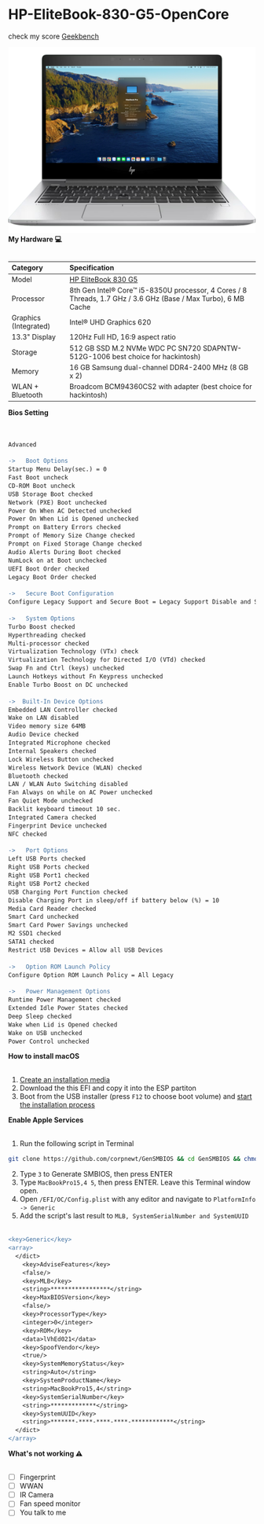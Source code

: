 # HP-EliteBook-830-G5-OpenCore
check my score [Geekbench](https://browser.geekbench.com/v6/cpu/5901430)

<img src="/Picture/Sonoma.png"  width="1000">

<summary><strong>My Hardware 💻</strong></summary>
</br>

| Category                | Specification                                                                                                        |
|:------------------------|:---------------------------------------------------------------------------------------------------------------------|
| Model                   | [HP EliteBook 830 G5](https://support.hp.com/vn-en/document/c05898590)                                               |
| Processor               | 8th Gen Intel® Core™ i5-8350U processor, 4 Cores / 8 Threads, 1.7 GHz / 3.6 GHz (Base / Max Turbo), 6 MB Cache       |
| Graphics (Integrated)   | Intel® UHD Graphics 620                                                                                              |
| 13.3" Display           | 120Hz Full HD, 16:9 aspect ratio                                                                                     |
| Storage                 | 512 GB SSD M.2 NVMe WDC PC SN720 SDAPNTW-512G-1006 best choice for hackintosh)                                       |
| Memory                  | 16 GB Samsung dual-channel DDR4-2400 MHz (8 GB x 2)                                                                  |                     
| WLAN + Bluetooth        | Broadcom BCM94360CS2 with adapter (best choice for hackintosh)                                                       |

<summary><strong>Bios Setting</strong></summary>
</br>

```diff

Advanced

->   Boot Options
Startup Menu Delay(sec.) = 0
Fast Boot uncheck
CD-ROM Boot uncheck
USB Storage Boot checked
Network (PXE) Boot unchecked
Power On When AC Detected unchecked
Power On When Lid is Opened unchecked
Prompt on Battery Errors checked
Prompt of Memory Size Change checked
Prompt on Fixed Storage Change checked
Audio Alerts During Boot checked
NumLock on at Boot unchecked
UEFI Boot Order checked
Legacy Boot Order checked

->   Secure Boot Configuration
Configure Legacy Support and Secure Boot = Legacy Support Disable and Secure Boot Disable

->   System Options
Turbo Boost checked
Hyperthreading checked
Multi-processor checked
Virtualization Technology (VTx) check
Virtualization Technology for Directed I/O (VTd) checked
Swap Fn and Ctrl (keys) unchecked
Launch Hotkeys without Fn Keypress unchecked
Enable Turbo Boost on DC unchecked

->  Built-In Device Options
Embedded LAN Controller checked
Wake on LAN disabled
Video memory size 64MB
Audio Device checked
Integrated Microphone checked
Internal Speakers checked
Lock Wireless Button unchecked
Wireless Network Device (WLAN) checked
Bluetooth checked
LAN / WLAN Auto Switching disabled
Fan Always on while on AC Power unchecked
Fan Quiet Mode unchecked
Backlit keyboard timeout 10 sec.
Integrated Camera checked
Fingerprint Device unchecked
NFC checked

->   Port Options
Left USB Ports checked
Right USB Ports checked
Right USB Port1 checked
Right USB Port2 checked
USB Charging Port Function checked
Disable Charging Port in sleep/off if battery below (%) = 10
Media Card Reader checked
Smart Card unchecked
Smart Card Power Savings unchecked
M2 SSD1 checked
SATA1 checked
Restrict USB Devices = Allow all USB Devices

->   Option ROM Launch Policy
Configure Option ROM Launch Policy = All Legacy

->   Power Management Options
Runtime Power Management checked
Extended Idle Power States checked
Deep Sleep checked
Wake when Lid is Opened checked
Wake on USB unchecked
Power Control unchecked

```


<summary><strong>How to install macOS</strong></summary>
</br>

1. [Create an installation media](https://dortania.github.io/OpenCore-Install-Guide/installer-guide/#making-the-installer)
1. Download the this EFI and copy it into the ESP partiton
1. Boot from the USB installer (press `F12` to choose boot volume) and [start the installation process](https://dortania.github.io/OpenCore-Install-Guide/installation/installation-process.html#booting-the-opencore-usb)

<summary><strong>Enable Apple Services</strong></summary>
</br>

1. Run the following script in Terminal

```bash
git clone https://github.com/corpnewt/GenSMBIOS && cd GenSMBIOS && chmod +x GenSMBIOS.command && ./GenSMBIOS.command
```

2. Type `3` to Generate SMBIOS, then press ENTER
3. Type `MacBookPro15,4 5`, then press ENTER. Leave this Terminal window open.
4. Open `/EFI/OC/Config.plist` with any editor and navigate to `PlatformInfo -> Generic`
5. Add the script's last result to `MLB, SystemSerialNumber and SystemUUID`

```diff

<key>Generic</key>
<array>
  </dict>
    <key>AdviseFeatures</key>
    <false/>
    <key>MLB</key>
    <string>*****************</string>
    <key>MaxBIOSVersion</key>
    <false/>
    <key>ProcessorType</key>
    <integer>0</integer>
    <key>ROM</key>
    <data>lVhEd021</data>
    <key>SpoofVendor</key>
    <true/>
    <key>SystemMemoryStatus</key>
    <string>Auto</string>
    <key>SystemProductName</key>
    <string>MacBookPro15,4</string>
    <key>SystemSerialNumber</key>
    <string>*************</string>
    <key>SystemUUID</key>
    <string>*******-****-****-****-************</string>
  </dict>
</array>

```

<summary><strong>What's not working ⚠️</strong></summary>
</br>

- [ ] Fingerprint
- [ ] WWAN
- [ ] IR Camera
- [ ] Fan speed monitor
- [ ] You talk to me
